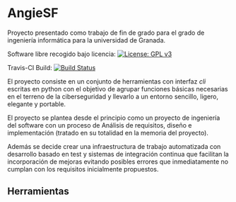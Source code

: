 # AngieSF
Proyecto presentado como trabajo de fin de grado para el grado de ingeniería informática para la universidad de Granada.

Software libre recogido bajo licencia:  [![License: GPL v3](https://img.shields.io/badge/License-GPLv3-blue.svg)](https://www.gnu.org/licenses/gpl-3.0)


Travis-CI Build: [![Build Status](https://travis-ci.org/jdafer98/AngieSF.svg?branch=master)](https://travis-ci.org/jdafer98/AngieSF)

El proyecto consiste en un conjunto de herramientas con interfaz _cli_ escritas en python con el objetivo de agrupar funciones básicas necesarias en el terreno de la ciberseguridad y llevarlo a un entorno sencillo, ligero, elegante y portable. 

El proyecto se plantea desde el principio como un proyecto de ingeniería del software con un proceso de Análisis de requisitos, diseño e implementación (tratado en su totalidad en la memoria del proyecto).

Además se decide crear una infraestructura de trabajo automatizada con desarrollo basado en test y sistemas de integración continua que facilitan la incorporación de mejoras evitando posibles errores que inmediatamente no cumplan con los requisitos inicialmente propuestos.

## Herramientas
